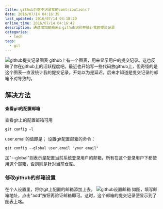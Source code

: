 ```yaml
---
title: github为啥不记录我的contributions？
date: 2016/07/14 04:16:35
last_updated: 2016/07/14 04:18:20
online_time: 2016/07/14 04:16:42
description: 通过增加邮箱来让github识别并统计我的提交记录
categories:
  - tech
tags:
  - git
---
```


![github提交记录图表](https://img.yangrunwei.com/article-img/20160714/b9ed8f57-ae99-4c8a-bfb6-655be706e80e--64-1.png "github提交记录图表")
github上有一个图表，用来显示用户的提交记录。这也反映了你在github上的活跃程度吧。最近也开始写一些代码放github上，但奇怪的是这个图表一直没统计我的提交记录，开始以为是延迟，后来才知道是提交记录的邮箱不对导致的。

## 解决方法
#### 查看git的配置邮箱
查看git上的配置邮箱可用
```
git config -l
```
user.email的值即是；
设置git配置邮箱的命令：
```
git config --global user.email "your email"
```
加"--global"则表示是配置当前系统登录用户的邮箱，所有在这个登录用户下都使用这个邮箱，否则则是针对当前仓库。

### 修改github的邮箱设置
在个人设置里，将你git上配置的邮箱添加上去。
![github设置邮箱](https://img.yangrunwei.com/article-img/20160714/87811256-5ab9-4531-8270-59d87435236b--64-2.png "github设置邮箱")
如图，填写邮箱地址，点击"add"按钮再验证邮箱即可。这时，这个邮箱的提交记录便显示到了图表上咯。

